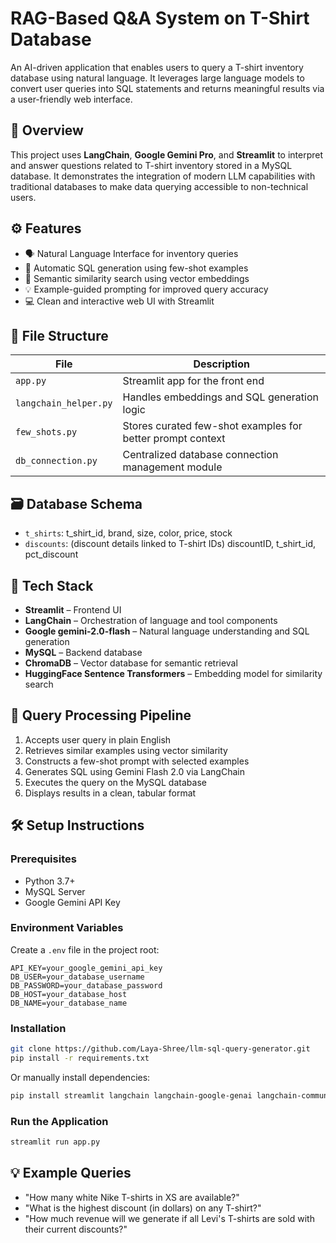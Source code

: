 # RAG-Based Q&A System on T-Shirt Database

An AI-driven application that enables users to query a T-shirt inventory database using natural language. It leverages large language models to convert user queries into SQL statements and returns meaningful results via a user-friendly web interface.



## 🧾 Overview

This project uses **LangChain**, **Google Gemini Pro**, and **Streamlit** to interpret and answer questions related to T-shirt inventory stored in a MySQL database. It demonstrates the integration of modern LLM capabilities with traditional databases to make data querying accessible to non-technical users.



## ⚙️ Features

* 🗣️ Natural Language Interface for inventory queries
* 🧠 Automatic SQL generation using few-shot examples
* 🧲 Semantic similarity search using vector embeddings
* 💡 Example-guided prompting for improved query accuracy
* 💻 Clean and interactive web UI with Streamlit



## 📁 File Structure

| File                  | Description                                                 |
| --------------------- | ----------------------------------------------------------- |
| `app.py`              | Streamlit app for the front end                             |
| `langchain_helper.py` | Handles embeddings and SQL generation logic                 |
| `few_shots.py`        | Stores curated few-shot examples for better prompt context  |
| `db_connection.py`    | Centralized database connection management module           |



## 🗃️ Database Schema

* `t_shirts`: t_shirt_id, brand, size, color, price, stock
* `discounts`: (discount details linked to T-shirt IDs) discountID, t_shirt_id, pct_discount



## 🧠 Tech Stack

* **Streamlit** – Frontend UI
* **LangChain** – Orchestration of language and tool components
* **Google gemini-2.0-flash** – Natural language understanding and SQL generation
* **MySQL** – Backend database
* **ChromaDB** – Vector database for semantic retrieval
* **HuggingFace Sentence Transformers** – Embedding model for similarity search



## 🧬 Query Processing Pipeline

1. Accepts user query in plain English
2. Retrieves similar examples using vector similarity
3. Constructs a few-shot prompt with selected examples
4. Generates SQL using Gemini Flash 2.0 via LangChain
5. Executes the query on the MySQL database
6. Displays results in a clean, tabular format



## 🛠 Setup Instructions

### Prerequisites

* Python 3.7+
* MySQL Server
* Google Gemini API Key

### Environment Variables

Create a `.env` file in the project root:

```env
API_KEY=your_google_gemini_api_key
DB_USER=your_database_username
DB_PASSWORD=your_database_password
DB_HOST=your_database_host
DB_NAME=your_database_name
```

### Installation

```bash
git clone https://github.com/Laya-Shree/llm-sql-query-generator.git
pip install -r requirements.txt
```

Or manually install dependencies:

```bash
pip install streamlit langchain langchain-google-genai langchain-community pymysql python-dotenv sentence-transformers chromadb
```

### Run the Application

```bash
streamlit run app.py
```


## 💡 Example Queries

* "How many white Nike T-shirts in XS are available?"
* "What is the highest discount (in dollars) on any T-shirt?"
* "How much revenue will we generate if all Levi's T-shirts are sold with their current discounts?"





